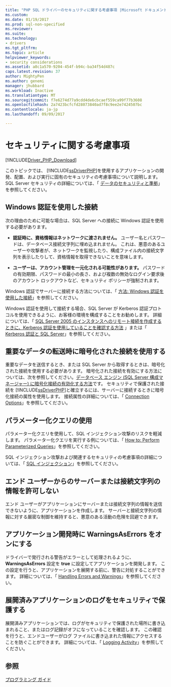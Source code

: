 ```yaml
---
title: "PHP SQL ドライバーのセキュリティに関する考慮事項 |Microsoft ドキュメント"
ms.custom: 
ms.date: 01/19/2017
ms.prod: sql-non-specified
ms.reviewer: 
ms.suite: 
ms.technology:
- drivers
ms.tgt_pltfrm: 
ms.topic: article
helpviewer_keywords:
- security considerations
ms.assetid: a8c1a570-9204-454f-b94c-ba34f54d487c
caps.latest.revision: 37
author: MightyPen
ms.author: genemi
manager: jhubbard
ms.workload: Inactive
ms.translationtype: MT
ms.sourcegitcommit: f7e6274d77a9cdd4de6cbcaef559ca99f77b3608
ms.openlocfilehash: 2a7423bcfcfd28073840ad7f8c9ee2e7424507bc
ms.contentlocale: ja-jp
ms.lasthandoff: 09/09/2017

---
```

# <a name="security-considerations-for-php-sql-driver"></a>セキュリティに関する考慮事項
[!INCLUDE[Driver_PHP_Download](../../includes/driver_php_download.md)]

このトピックでは、 [!INCLUDE[ssDriverPHP](../../includes/ssdriverphp_md.md)]を使用するアプリケーションの開発、配置、および実行に固有のセキュリティの考慮事項について説明します。 SQL Server セキュリティの詳細については、「 [データのセキュリティと準拠](http://go.microsoft.com/fwlink/?LinkId=129225)」を参照してください。  
  
## <a name="connect-using-windows-authentication"></a>Windows 認証を使用した接続  
次の理由のために可能な場合は、SQL Server への接続に Windows 認証を使用する必要があります。  
  
-   **認証時に、資格情報はネットワークに渡されません。** ユーザー名とパスワードは、データベース接続文字列に埋め込まれません。 これは、悪意のあるユーザーや攻撃者が、ネットワークを監視したり、構成ファイル内の接続文字列を表示したりして、資格情報を取得できないことを意味します。  
  
-   **ユーザーは、アカウント管理を一元化される可能性があります。** パスワードの有効期限、パスワードの最小の長さ、および複数の無効なログイン要求後のアカウント ロックアウトなど、セキュリティ ポリシーが強制されます。  
  
Windows 認証でサーバーに接続する方法については、「 [方法: Windows 認証を使用した接続](../../connect/php/how-to-connect-using-windows-authentication.md)」を参照してください。  
  
Windows 認証を使用して接続する場合、SQL Server が Kerberos 認証プロトコルを使用できるように、お客様の環境を構成することをお勧めします。 詳細については、「 [SQL Server 2005 のインスタンスへのリモート接続を作成するときに、Kerberos 認証を使用していることを確認する方法](http://go.microsoft.com/fwlink/?LinkId=121862) 」または「 [Kerberos 認証と SQL Server](http://go.microsoft.com/fwlink/?LinkId=129226)」を参照してください。  
  
## <a name="use-encrypted-connections-when-transferring-sensitive-data"></a>重要なデータの転送時に暗号化された接続を使用する  
重要なデータを送信するとき、または SQL Server から取得するときは、暗号化された接続を使用する必要があります。 暗号化された接続を有効にする方法については、次を参照してください。[データベース エンジン (SQL Server 構成マネージャー) に暗号化接続の有効化する方法](http://go.microsoft.com/fwlink/?LinkId=121864)です。 セキュリティで保護された接続を [!INCLUDE[ssDriverPHP](../../includes/ssdriverphp_md.md)]と確立するには、サーバーに接続するときに暗号化接続の属性を使用します。 接続属性の詳細については、「 [Connection Options](../../connect/php/connection-options.md)」を参照してください。  
  
## <a name="use-parameterized-queries"></a>パラメーター化クエリの使用  
パラメーター化クエリを使用して、SQL インジェクション攻撃のリスクを軽減します。 パラメーター化クエリを実行する例については、「 [How to: Perform Parameterized Queries](../../connect/php/how-to-perform-parameterized-queries.md)」を参照してください。  
  
SQL インジェクション攻撃および関連するセキュリティの考慮事項の詳細については、「 [SQL インジェクション](http://go.microsoft.com/fwlink/?LinkId=104224)」を参照してください。  
  
## <a name="do-not-accept-server-or-connection-string-information-from-end-users"></a>エンド ユーザーからのサーバーまたは接続文字列の情報を許可しない  
エンド ユーザーがアプリケーションにサーバーまたは接続文字列の情報を送信できないように、アプリケーションを作成します。 サーバーと接続文字列の情報に対する厳密な制御を維持すると、悪意のある活動の危険を回避できます。  
  
## <a name="turn-warningsaserrors-on-during-application-development"></a>アプリケーション開発時に WarningsAsErrors をオンにする  
ドライバーで発行される警告がエラーとして処理されるように、 **WarningsAsErrors** 設定を **true** に設定してアプリケーションを開発します。 この設定を行うと、アプリケーションを展開する前に、警告に対処することができます。 詳細については、「 [Handling Errors and Warnings](../../connect/php/handling-errors-and-warnings.md)」を参照してください。  
  
## <a name="secure-logs-for-deployed-application"></a>展開済みアプリケーションのログをセキュリティで保護する  
展開済みアプリケーションでは、ログがセキュリティで保護された場所に書き込まれること、またはログ記録がオフになっていることを確認します。 この確認を行うと、エンドユーザーがログ ファイルに書き込まれた情報にアクセスすることを防ぐことができます。 詳細については、「 [Logging Activity](../../connect/php/logging-activity.md)」を参照してください。  
  
## <a name="see-also"></a>参照  
[プログラミング ガイド](../../connect/php/programming-guide-for-php-sql-driver.md)
  

